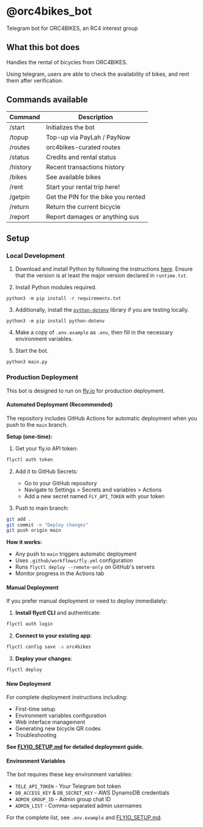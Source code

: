 # @orc4bikes_bot
Telegram bot for ORC4BIKES, an RC4 interest group

## What this bot does
Handles the rental of bicycles from ORC4BIKES.

Using telegram, users are able to check the availability of bikes, and rent them after verification.

## Commands available

|Command|Description|
|---|---|
|/start|Initializes the bot|
|/topup|Top-up via PayLah / PayNow|
|/routes|orc4bikes-curated routes|
|/status|Credits and rental status|
|/history|Recent transactions history|
|/bikes|See available bikes|
|/rent|Start your rental trip here!|
|/getpin|Get the PIN for the bike you rented|
|/return|Return the current bicycle|
|/report|Report damages or anything sus|


## Setup

### Local Development

1. Download and install Python by following the instructions [here](https://www.python.org/downloads/). Ensure that the version is at least the major version declared in `runtime.txt`.

2. Install Python modules required.
```
python3 -m pip install -r requirements.txt
```

3. Additionally, install the [`python-dotenv`](https://pypi.org/project/python-dotenv/) library if you are testing locally.
```
python3 -m pip install python-dotenv
```

4. Make a copy of `.env.example` as `.env`, then fill in the necessary environment variables.

5. Start the bot.
```
python3 main.py
```

### Production Deployment

This bot is designed to run on [fly.io](https://fly.io) for production deployment.

#### Automated Deployment (Recommended)

The repository includes GitHub Actions for automatic deployment when you push to the `main` branch.

**Setup (one-time):**
1. Get your fly.io API token:
```bash
flyctl auth token
```

2. Add it to GitHub Secrets:
   - Go to your GitHub repository
   - Navigate to Settings > Secrets and variables > Actions
   - Add a new secret named `FLY_API_TOKEN` with your token

3. Push to main branch:
```bash
git add .
git commit -m "Deploy changes"
git push origin main
```

**How it works:**
- Any push to `main` triggers automatic deployment
- Uses `.github/workflows/fly.yml` configuration
- Runs `flyctl deploy --remote-only` on GitHub's servers
- Monitor progress in the Actions tab

#### Manual Deployment

If you prefer manual deployment or need to deploy immediately:

1. **Install flyctl CLI** and authenticate:
```bash
flyctl auth login
```

2. **Connect to your existing app**:
```bash
flyctl config save -a orc4bikes
```

3. **Deploy your changes**:
```bash
flyctl deploy
```

#### New Deployment

For complete deployment instructions including:
- First-time setup
- Environment variables configuration
- Web interface management
- Generating new bicycle QR codes
- Troubleshooting

**See [FLYIO_SETUP.md](FLYIO_SETUP.md) for detailed deployment guide.**

#### Environment Variables

The bot requires these key environment variables:
- `TELE_API_TOKEN` - Your Telegram bot token
- `DB_ACCESS_KEY` & `DB_SECRET_KEY` - AWS DynamoDB credentials
- `ADMIN_GROUP_ID` - Admin group chat ID
- `ADMIN_LIST` - Comma-separated admin usernames

For the complete list, see `.env.example` and [FLYIO_SETUP.md](FLYIO_SETUP.md).
